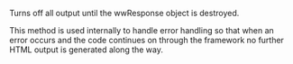 ﻿Turns off all output until the wwResponse object is destroyed. 

This method is used internally to handle error handling so that when an error occurs and the code continues on through the framework no further HTML output is generated along the way.